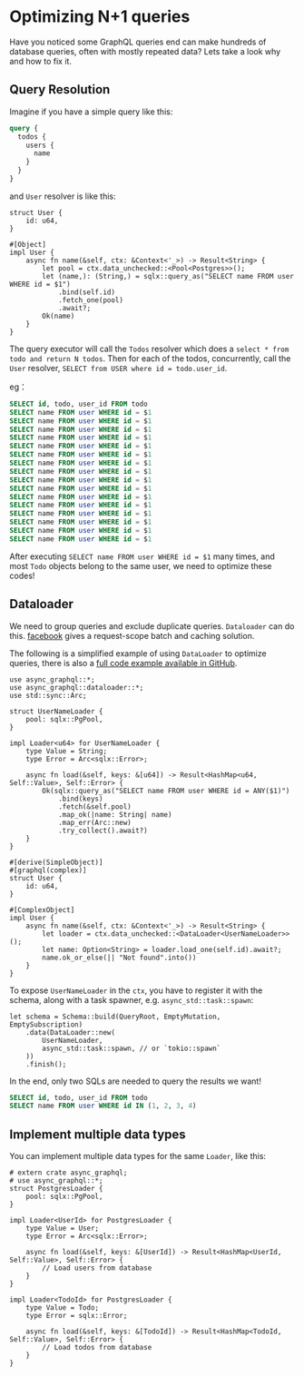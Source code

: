# Optimizing N+1 queries

Have you noticed some GraphQL queries end can make hundreds of database queries, often with mostly repeated data? Lets take a look why and how to fix it.

## Query Resolution

Imagine if you have a simple query like this:

```graphql
query {
  todos {
    users {
      name
    }
  }
}
```

and `User` resolver is like this:

```rust,ignore
struct User {
    id: u64,
}

#[Object]
impl User {
    async fn name(&self, ctx: &Context<'_>) -> Result<String> {
        let pool = ctx.data_unchecked::<Pool<Postgres>>();
        let (name,): (String,) = sqlx::query_as("SELECT name FROM user WHERE id = $1")
            .bind(self.id)
            .fetch_one(pool)
            .await?;
        Ok(name)
    }
}
```

The query executor will call the `Todos` resolver which does a `select * from todo and return N todos`. Then for each
of the todos, concurrently, call the `User` resolver, `SELECT from USER where id = todo.user_id`.

eg：

```sql
SELECT id, todo, user_id FROM todo
SELECT name FROM user WHERE id = $1
SELECT name FROM user WHERE id = $1
SELECT name FROM user WHERE id = $1
SELECT name FROM user WHERE id = $1
SELECT name FROM user WHERE id = $1
SELECT name FROM user WHERE id = $1
SELECT name FROM user WHERE id = $1
SELECT name FROM user WHERE id = $1
SELECT name FROM user WHERE id = $1
SELECT name FROM user WHERE id = $1
SELECT name FROM user WHERE id = $1
SELECT name FROM user WHERE id = $1
SELECT name FROM user WHERE id = $1
SELECT name FROM user WHERE id = $1
SELECT name FROM user WHERE id = $1
SELECT name FROM user WHERE id = $1
```

After executing `SELECT name FROM user WHERE id = $1` many times, and most `Todo` objects belong to the same user, we
need to optimize these codes!

## Dataloader

We need to group queries and exclude duplicate queries. `Dataloader` can do this.
[facebook](https://github.com/facebook/dataloader) gives a request-scope batch and caching solution.

The following is a simplified example of using `DataLoader` to optimize queries, there is also a [full code example available in GitHub](https://github.com/async-graphql/examples/tree/master/tide/dataloader-postgres).

```rust,ignore
use async_graphql::*;
use async_graphql::dataloader::*;
use std::sync::Arc;

struct UserNameLoader {
    pool: sqlx::PgPool,
}

impl Loader<u64> for UserNameLoader {
    type Value = String;
    type Error = Arc<sqlx::Error>;

    async fn load(&self, keys: &[u64]) -> Result<HashMap<u64, Self::Value>, Self::Error> {
        Ok(sqlx::query_as("SELECT name FROM user WHERE id = ANY($1)")
            .bind(keys)
            .fetch(&self.pool)
            .map_ok(|name: String| name)
            .map_err(Arc::new)
            .try_collect().await?)
    }
}

#[derive(SimpleObject)]
#[graphql(complex)]
struct User {
    id: u64,
}

#[ComplexObject]
impl User {
    async fn name(&self, ctx: &Context<'_>) -> Result<String> {
        let loader = ctx.data_unchecked::<DataLoader<UserNameLoader>>();
        let name: Option<String> = loader.load_one(self.id).await?;
        name.ok_or_else(|| "Not found".into())
    }
}
```

To expose `UserNameLoader` in the `ctx`, you have to register it with the schema, along with a task spawner, e.g. `async_std::task::spawn`:

```rust,ignore
let schema = Schema::build(QueryRoot, EmptyMutation, EmptySubscription)
    .data(DataLoader::new(
        UserNameLoader,
        async_std::task::spawn, // or `tokio::spawn`
    ))
    .finish();
```

In the end, only two SQLs are needed to query the results we want!

```sql
SELECT id, todo, user_id FROM todo
SELECT name FROM user WHERE id IN (1, 2, 3, 4)
```

## Implement multiple data types

You can implement multiple data types for the same `Loader`, like this:

```rust,ignore
# extern crate async_graphql;
# use async_graphql::*;
struct PostgresLoader {
    pool: sqlx::PgPool,
}

impl Loader<UserId> for PostgresLoader {
    type Value = User;
    type Error = Arc<sqlx::Error>;

    async fn load(&self, keys: &[UserId]) -> Result<HashMap<UserId, Self::Value>, Self::Error> {
        // Load users from database
    }
}

impl Loader<TodoId> for PostgresLoader {
    type Value = Todo;
    type Error = sqlx::Error;

    async fn load(&self, keys: &[TodoId]) -> Result<HashMap<TodoId, Self::Value>, Self::Error> {
        // Load todos from database
    }
}
```
